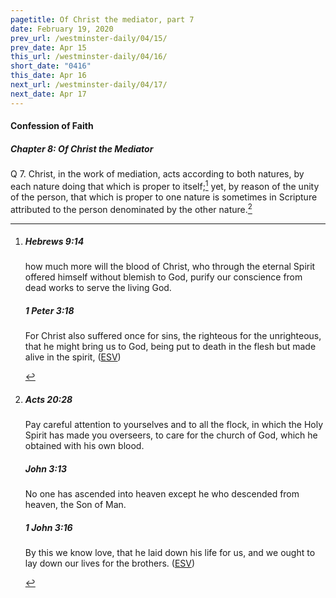 ```yaml
---
pagetitle: Of Christ the mediator, part 7
date: February 19, 2020
prev_url: /westminster-daily/04/15/
prev_date: Apr 15
this_url: /westminster-daily/04/16/
short_date: "0416"
this_date: Apr 16
next_url: /westminster-daily/04/17/
next_date: Apr 17
---
```


#### Confession of Faith

##### Chapter 8: Of Christ the Mediator

<span class="q">Q 7.</span> Christ, in the work of mediation, acts according to both natures, by each nature doing that which is proper to itself;[^fnref:wcf1] yet, by reason of the unity of the person, that which is proper to one nature is sometimes in Scripture attributed to the person denominated by the other nature.[^fnref:wcf2]

[^fnref:wcf1]: <div class="esv"><h5>Hebrews 9:14</h5> <div class="esv-text"><p id="p58009014.01-1">how much more will the blood of Christ, who through the eternal Spirit offered himself without blemish to God, purify our conscience from dead works to serve the living God.</p> </div><h5>1 Peter 3:18</h5> <div class="esv-text"><p id="p60003018.01-2">For Christ also suffered once for sins, the righteous for the unrighteous, that he might bring us to God, being put to death in the flesh but made alive in the spirit,  (<a href="http://www.esv.org" class="copyright">ESV</a>)</p> </div> </div>

[^fnref:wcf2]: <div class="esv"><h5>Acts 20:28</h5> <div class="esv-text"><p id="p44020028.01-1">Pay careful attention to yourselves and to all the flock, in which the Holy Spirit has made you overseers, to care for the church of God, which he obtained with his own blood.</p> </div><h5>John 3:13</h5> <div class="esv-text"><p id="p43003013.01-2"><span class="woc">No one has ascended into heaven except he who descended from heaven, the Son of Man.</span></p> </div><h5>1 John 3:16</h5> <div class="esv-text"><p id="p62003016.01-3">By this we know love, that he laid down his life for us, and we ought to lay down our lives for the brothers.  (<a href="http://www.esv.org" class="copyright">ESV</a>)</p> </div> </div>

